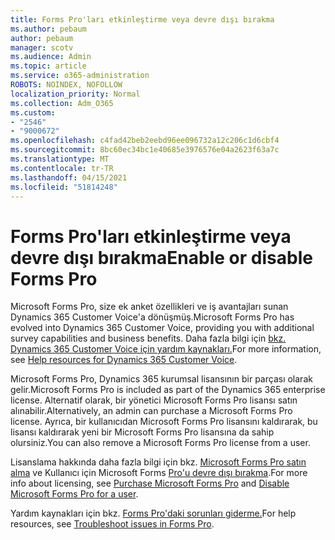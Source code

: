 ```yaml
---
title: Forms Pro'ları etkinleştirme veya devre dışı bırakma
ms.author: pebaum
author: pebaum
manager: scotv
ms.audience: Admin
ms.topic: article
ms.service: o365-administration
ROBOTS: NOINDEX, NOFOLLOW
localization_priority: Normal
ms.collection: Adm_O365
ms.custom:
- "2546"
- "9000672"
ms.openlocfilehash: c4fad42beb2eebd96ee096732a12c206c1d6cbf4
ms.sourcegitcommit: 8bc60ec34bc1e40685e3976576e04a2623f63a7c
ms.translationtype: MT
ms.contentlocale: tr-TR
ms.lasthandoff: 04/15/2021
ms.locfileid: "51814248"
---
```

# <a name="enable-or-disable-forms-pro"></a><span data-ttu-id="2078c-102">Forms Pro'ları etkinleştirme veya devre dışı bırakma</span><span class="sxs-lookup"><span data-stu-id="2078c-102">Enable or disable Forms Pro</span></span>

<span data-ttu-id="2078c-103">Microsoft Forms Pro, size ek anket özellikleri ve iş avantajları sunan Dynamics 365 Customer Voice'a dönüşmüş.</span><span class="sxs-lookup"><span data-stu-id="2078c-103">Microsoft Forms Pro has evolved into Dynamics 365 Customer Voice, providing you with additional survey capabilities and business benefits.</span></span> <span data-ttu-id="2078c-104">Daha fazla bilgi için [bkz. Dynamics 365 Customer Voice için yardım kaynakları.](https://go.microsoft.com/fwlink/p/?linkid=2128357)</span><span class="sxs-lookup"><span data-stu-id="2078c-104">For more information, see [Help resources for Dynamics 365 Customer Voice](https://go.microsoft.com/fwlink/p/?linkid=2128357).</span></span>  

<span data-ttu-id="2078c-105">Microsoft Forms Pro, Dynamics 365 kurumsal lisansının bir parçası olarak gelir.</span><span class="sxs-lookup"><span data-stu-id="2078c-105">Microsoft Forms Pro is included as part of the Dynamics 365 enterprise license.</span></span> <span data-ttu-id="2078c-106">Alternatif olarak, bir yönetici Microsoft Forms Pro lisansı satın alınabilir.</span><span class="sxs-lookup"><span data-stu-id="2078c-106">Alternatively, an admin can purchase a Microsoft Forms Pro license.</span></span> <span data-ttu-id="2078c-107">Ayrıca, bir kullanıcıdan Microsoft Forms Pro lisansını kaldırarak, bu lisansı kaldırarak yeni bir Microsoft Forms Pro lisansına da sahip olursiniz.</span><span class="sxs-lookup"><span data-stu-id="2078c-107">You can also remove a Microsoft Forms Pro license from a user.</span></span>  

<span data-ttu-id="2078c-108">Lisanslama hakkında daha fazla bilgi için bkz. [Microsoft Forms Pro satın alma](https://docs.microsoft.com/forms-pro/purchase#purchase-microsoft-forms-pro-for-users-in-a-dynamics-365-tenant) ve Kullanıcı için Microsoft Forms [Pro'u devre dışı bırakma](https://docs.microsoft.com/forms-pro/purchase#disable-microsoft-forms-pro-for-a-user-1).</span><span class="sxs-lookup"><span data-stu-id="2078c-108">For more info about licensing, see [Purchase Microsoft Forms Pro](https://docs.microsoft.com/forms-pro/purchase#purchase-microsoft-forms-pro-for-users-in-a-dynamics-365-tenant) and [Disable Microsoft Forms Pro for a user](https://docs.microsoft.com/forms-pro/purchase#disable-microsoft-forms-pro-for-a-user-1).</span></span>
  
<span data-ttu-id="2078c-109">Yardım kaynakları için bkz. [Forms Pro'daki sorunları giderme.](https://docs.microsoft.com/forms-pro/troubleshoot)</span><span class="sxs-lookup"><span data-stu-id="2078c-109">For help resources, see [Troubleshoot issues in Forms Pro](https://docs.microsoft.com/forms-pro/troubleshoot).</span></span>